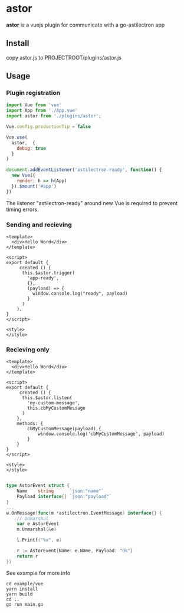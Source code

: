 # astor
**astor** is a vuejs plugin for communicate with a go-astilectron app

## Install
copy astor.js to PROJECTROOT/plugins/astor.js

## Usage

### Plugin registration

```js
import Vue from 'vue'
import App from './App.vue'
import astor from './plugins/astor';

Vue.config.productionTip = false

Vue.use(
  astor,  {
    debug: true
  }
)

document.addEventListener('astilectron-ready', function() {
  new Vue({
    render: h => h(App)
  }).$mount('#app')
})
```

The listener "astilectron-ready" around new Vue is required to prevent timing errors.


### Sending and recieving

```vue
<template>
  <div>Hello Word</div>
</template>

<script>
export default {
     created () {
      this.$astor.trigger(
        'app-ready', 
        {}, 
        (payload) => {
          window.console.log("ready", payload)
        }
      )
    },
}
</script>

<style>
</style>
```

### Recieving only

```vue
<template>
  <div>Hello Word</div>
</template>

<script>
export default {
     created () {
      this.$astor.listen(
        'my-custom-message', 
        this.cbMyCustomMessage
      )
    },
    methods: {
        cbMyCustomMessage(payload) {
            window.console.log('cbMyCustomMessage', payload)
        }
    }
}
</script>

<style>
</style>
```

```go

type AstorEvent struct {
	Name    string      `json:"name"`
	Payload interface{} `json:"payload"`
}
...
w.OnMessage(func(m *astilectron.EventMessage) interface{} {
    // Unmarshal
    var e AstorEvent
    m.Unmarshal(&e)

    l.Printf("%v", e)

    r := AstorEvent{Name: e.Name, Payload: "Ok"}
    return r
})
```


See example for more info

```
cd example/vue
yarn install
yarn build
cd ..
go run main.go
```

